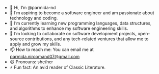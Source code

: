 - 👋 Hi, I’m @parmida-nd
- 👀 I’m aspiring to become a software engineer and am passionate about technology and coding.
- 🌱 I’m currently learning new programming languages, data structures, and algorithms to enhance my software engineering skills.
- 💞️ I’m looking to collaborate on software development projects, open-source contributions, and any tech-related ventures that allow me to apply and grow my skills.
- 📫 How to reach me: You can email me at parmida.niroomand07@gmail.com 
- 😄 Pronouns: she/her
- ⚡ Fun fact: An avid reader of Classic Literature.
